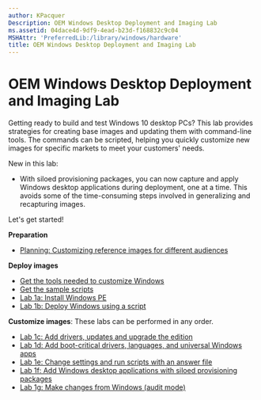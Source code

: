```yaml
---
author: KPacquer
Description: OEM Windows Desktop Deployment and Imaging Lab
ms.assetid: 04dace4d-9df9-4ead-b23d-f168832c9c04
MSHAttr: 'PreferredLib:/library/windows/hardware'
title: OEM Windows Desktop Deployment and Imaging Lab
---
```


# OEM Windows Desktop Deployment and Imaging Lab

Getting ready to build and test Windows 10 desktop PCs? This lab provides strategies for creating base images and updating them with command-line tools. The commands can be scripted, helping you quickly customize new images for specific markets to meet your customers' needs.

New in this lab: 

* With siloed provisioning packages, you can now capture and apply Windows desktop applications during deployment, one at a time. This avoids some of the time-consuming steps involved in generalizing and recapturing images.

Let's get started!

**Preparation**

*  [Planning: Customizing reference images for different audiences](planning-create-different-product-designs-for-different-market-segments-sxs.md)

**Deploy images**

*  [Get the tools needed to customize Windows](get-the-tools-needed-to-customize-windows-sxs.md)
*  [Get the sample scripts](windows-deployment-sample-scripts-sxs.md)
*  [Lab 1a: Install Windows PE](install-windows-pe-sxs.md)
*  [Lab 1b: Deploy Windows using a script](deploy-windows-with-a-script-sxs.md)

**Customize images**: These labs can be performed in any order.

*  [Lab 1c: Add drivers, updates and upgrade the edition](servicing-the-image-with-windows-updates-sxs.md)
*  [Lab 1d: Add boot-critical drivers, languages, and universal Windows apps](add-drivers-langs-universal-apps-sxs.md)
*  [Lab 1e: Change settings and run scripts with an answer file](update-windows-settings-and-scripts-create-your-own-answer-file-sxs.md)
*  [Lab 1f: Add Windows desktop applications with siloed provisioning packages](add-desktop-apps-wth-spps-sxs.md)
*  [Lab 1g: Make changes from Windows (audit mode)](prepare-a-snapshot-of-the-pc-generalize-and-capture-windows-images-blue-sxs.md)
